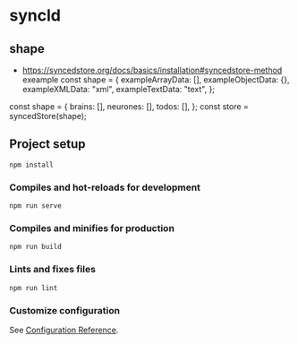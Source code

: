 # syncld



## shape 
- https://syncedstore.org/docs/basics/installation#syncedstore-method
exeample const shape = {
  exampleArrayData: [],
  exampleObjectData: {},
  exampleXMLData: "xml",
  exampleTextData: "text",
};

const shape = {
  brains: [],
  neurones: [],
  todos: [],
};
const store = syncedStore(shape);




## Project setup
```
npm install
```

### Compiles and hot-reloads for development
```
npm run serve
```

### Compiles and minifies for production
```
npm run build
```

### Lints and fixes files
```
npm run lint
```

### Customize configuration
See [Configuration Reference](https://cli.vuejs.org/config/).
